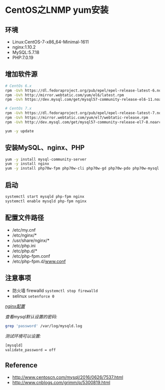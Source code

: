 CentOS之LNMP yum安装
===================

## 环境

* Linux:CentOS-7-x86_64-Minimal-1611
* nginx:1.10.2
* MySQL:5.7.18
* PHP:7.0.19


## 增加软件源

```bash
# CentOs 6.x
rpm -Uvh https://dl.fedoraproject.org/pub/epel/epel-release-latest-6.noarch.rpm
rpm -Uvh http://mirror.webtatic.com/yum/el6/latest.rpm
rpm -Uvh https://dev.mysql.com/get/mysql57-community-release-el6-11.noarch.rpm

# CentOs 7.x
rpm -Uvh https://dl.fedoraproject.org/pub/epel/epel-release-latest-7.noarch.rpm
rpm -Uvh https://mirror.webtatic.com/yum/el7/webtatic-release.rpm
rpm -Uvh http://dev.mysql.com/get/mysql57-community-release-el7-8.noarch.rpm

yum -y update
```


## 安装MySQL、nginx、PHP

```bash
yum -y install mysql-community-server
yum -y install nginx
yum -y install php70w-fpm php70w-cli php70w-gd php70w-pdo php70w-mysql php70w-xml php70w-mbstring php70w-opcac he php70w-pgsql php70w-intl php70w-mcrypt php70w-soap
```


## 启动

```bash
systemctl start mysqld php-fpm nginx
systemctl enable mysqld php-fpm nginx
```


## 配置文件路径

* /etc/my.cnf
* /etc/nginx/*
* /usr/share/nginx/*
* /etc/php.ini
* /etc/php.d/*
* /etc/php-fpm.conf
* /etc/php-fpm.d/www.conf


## 注意事项

* 防火墙 firewalld `systemctl stop firewalld`
* selinux `setenforce 0`

*[nginx配置](https://github.com/zhanguangcheng/notebook/tree/master/code/nginx/etc/nginx)*

*查看mysql默认设置的密码:*

```bash
grep 'password' /var/log/mysqld.log
```

*测试环境可以设置:*

```bash
[mysqld]
validate_password = off
```

## Reference

* <http://www.centoscn.com/mysql/2016/0626/7537.html>
* <http://www.cnblogs.com/grimm/p/5300819.html>
